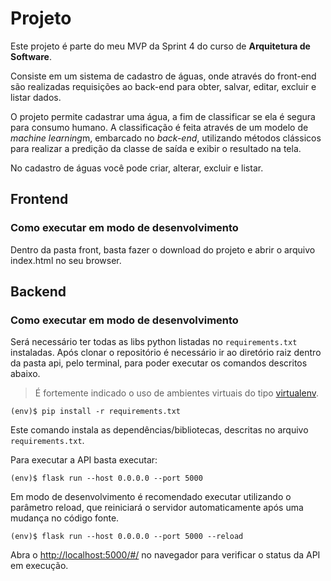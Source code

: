 # Projeto

Este projeto é parte do meu MVP da Sprint 4 do curso de **Arquitetura de Software**.

Consiste em um sistema de cadastro de águas, onde através do front-end são realizadas requisições ao back-end  para obter, salvar, editar, excluir e listar dados.

O projeto permite cadastrar uma água, a fim de classificar se ela é segura para consumo humano. A classificação é feita através de um modelo de *machine learning*m, embarcado no *back-end*,  utilizando métodos clássicos para realizar a predição da classe de saída e exibir o resultado na tela.

No cadastro de águas você pode criar, alterar, excluir e listar.

##  Frontend

### Como executar em modo de desenvolvimento

Dentro da pasta front, basta fazer o download do projeto e abrir o arquivo index.html no seu browser.

## Backend

### Como executar em modo de desenvolvimento

Será necessário ter todas as libs python listadas no `requirements.txt` instaladas.
Após clonar o repositório é necessário ir ao diretório raiz dentro da pasta api, pelo terminal, para poder executar os comandos descritos abaixo.

> É fortemente indicado o uso de ambientes virtuais do tipo [virtualenv](https://virtualenv.pypa.io/en/latest/installation.html).

```
(env)$ pip install -r requirements.txt
```

Este comando instala as dependências/bibliotecas, descritas no arquivo `requirements.txt`.

Para executar a API  basta executar:

```
(env)$ flask run --host 0.0.0.0 --port 5000
```

Em modo de desenvolvimento é recomendado executar utilizando o parâmetro reload, que reiniciará o servidor
automaticamente após uma mudança no código fonte.

```
(env)$ flask run --host 0.0.0.0 --port 5000 --reload
```

Abra o [http://localhost:5000/#/](http://localhost:5000/#/) no navegador para verificar o status da API em execução.